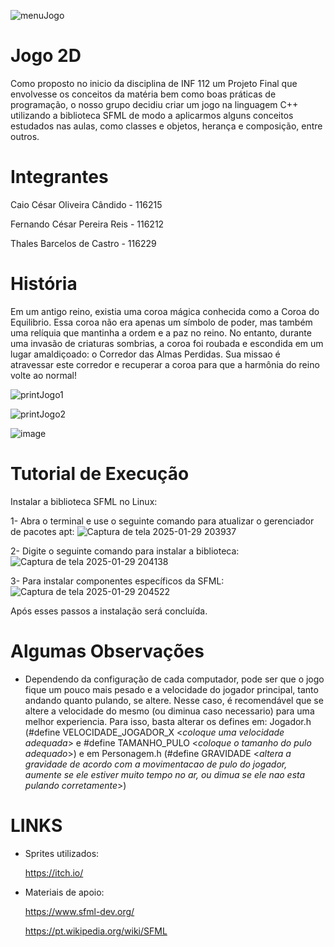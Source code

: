 

![menuJogo](https://github.com/user-attachments/assets/75a49074-cc73-47b3-b859-551521f1d9ac)


# Jogo 2D

Como proposto no inicio da disciplina de INF 112 um Projeto Final que envolvesse os conceitos da matéria bem como boas práticas de programação, o nosso grupo decidiu criar um jogo na linguagem C++ utilizando a biblioteca SFML de modo a aplicarmos alguns conceitos estudados nas aulas, como classes e objetos, herança e composição, entre outros.

# Integrantes
Caio César Oliveira Cândido - 116215

Fernando César Pereira Reis - 116212

Thales Barcelos de Castro - 116229

# História

Em um antigo reino, existia uma coroa mágica conhecida como a Coroa do Equilibrio. Essa coroa não era apenas um símbolo de poder, mas também uma relíquia que mantinha a ordem e a paz no reino. No entanto, durante uma invasão de criaturas sombrias, a coroa foi roubada e escondida em um lugar amaldiçoado: o Corredor das Almas Perdidas. Sua missao é atravessar este corredor e recuperar a coroa para que a harmônia do reino volte ao normal!

![printJogo1](https://github.com/user-attachments/assets/4406c5f0-c23a-44ab-a2ec-005b6f7be094)

![printJogo2](https://github.com/user-attachments/assets/f37ca1d7-ee55-4ed6-a314-9e12da194293)

![image](https://github.com/user-attachments/assets/3947ce74-bb08-4095-a889-484cbf15531a)

# Tutorial de Execução

Instalar a biblioteca SFML no Linux:

1- Abra o terminal e use o seguinte comando para atualizar o gerenciador de pacotes apt:
![Captura de tela 2025-01-29 203937](https://github.com/user-attachments/assets/74e9e938-7f86-4eea-92ff-1a4b4d014f37)

2- Digite o seguinte comando para instalar a biblioteca:
![Captura de tela 2025-01-29 204138](https://github.com/user-attachments/assets/de0b254a-b72b-43f9-a602-6e4bcd52b6e2)

3- Para instalar componentes específicos da SFML:
![Captura de tela 2025-01-29 204522](https://github.com/user-attachments/assets/06fbe0a1-61a8-4e1b-b90e-9fa33bf1fcd9)

Após esses passos a instalação será concluída.










# Algumas Observações

- Dependendo da configuração de cada computador, pode ser que o jogo fique um pouco mais pesado e a velocidade do jogador principal, tanto andando quanto pulando, se altere. Nesse caso, é recomendável que se altere a velocidade do mesmo (ou diminua caso necessario) para uma melhor experiencia. Para isso, basta alterar os defines em: Jogador.h (#define VELOCIDADE_JOGADOR_X <*coloque uma velocidade adequada*> e #define TAMANHO_PULO <*coloque o tamanho do pulo adequado*>) e em Personagem.h (#define GRAVIDADE <*altera a gravidade de acordo com a movimentacao de pulo do jogador, aumente se ele estiver muito tempo no ar, ou dimua se ele nao esta pulando corretamente*>)

# LINKS
- Sprites utilizados:

    https://itch.io/
  
- Materiais de apoio:
  
    https://www.sfml-dev.org/
  
    https://pt.wikipedia.org/wiki/SFML    
  


